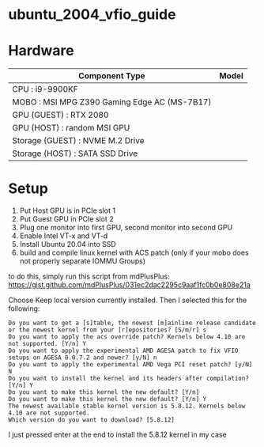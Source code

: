 # ubuntu_2004_vfio_guide

# Hardware
| Component Type  | Model |
| --------------  | ----- |
| CPU             : i9-9900KF |
| MOBO            : MSI MPG Z390 Gaming Edge AC (MS-7B17) |
| GPU     (GUEST) : RTX 2080 |
| GPU     (HOST)  : random MSI GPU |
| Storage (GUEST) : NVME M.2 Drive |
| Storage (HOST)  : SATA SSD Drive |

# Setup

1. Put Host GPU is in PCIe slot 1
2. Put Guest GPU in PCIe slot 2
3. Plug one monitor into first GPU, second monitor into second GPU
4. Enable Intel VT-x and VT-d
5. Install Ubuntu 20.04 into SSD
6. build and compile linux kernel with ACS patch (only if your mobo does not properly separate IOMMU Groups)

to do this, simply run this script from mdPlusPlus:
https://gist.github.com/mdPlusPlus/031ec2dac2295c9aaf1fc0b0e808e21a

Choose Keep local version currently installed. Then I selected this for the following:

```
Do you want to get a [s]table, the newest [m]ainline release candidate or the newest kernel from your [r]epositories? [S/m/r] s
Do you want to apply the acs override patch? Kernels below 4.10 are not supported. [Y/n] Y
Do you want to apply the experimental AMD AGESA patch to fix VFIO setups on AGESA 0.0.7.2 and newer? [y/N] n
Do you want to apply the experimental AMD Vega PCI reset patch? [y/N] N
Do you want to install the kernel and its headers after compilation? [Y/n] Y
Do you want to make this kernel the new default? [Y/n] 
Do you want to make this kernel the new default? [Y/n] Y
The newest available stable kernel version is 5.8.12. Kernels below 4.10 are not supported.
Which version do you want to download? [5.8.12]
```
I just pressed enter at the end to install the 5.8.12 kernel in my case













